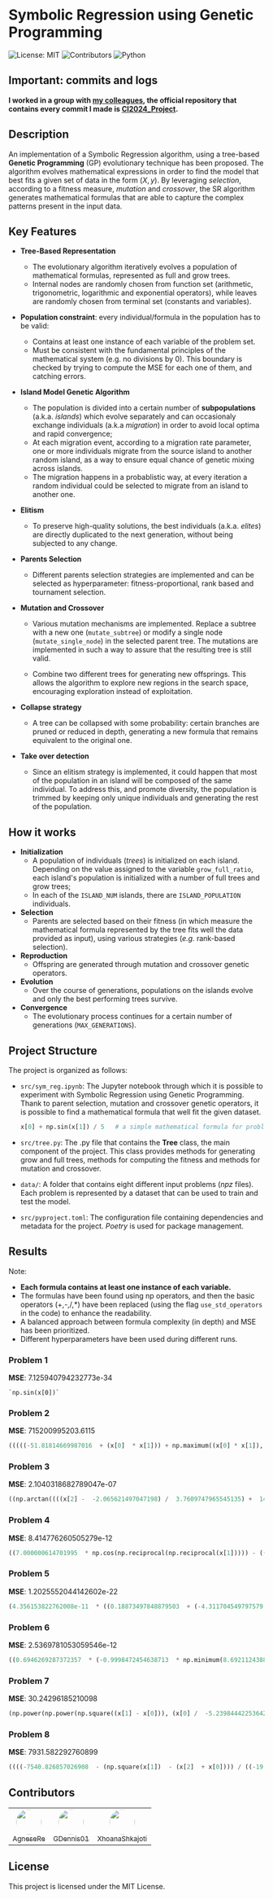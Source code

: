 <!-- omit in toc -->
# Symbolic Regression using Genetic Programming
![License: MIT](https://img.shields.io/badge/license-MIT-green)
![Contributors](https://img.shields.io/badge/Contributors-4-brightgreen)
![Python](https://img.shields.io/badge/python-3.10-blue)

## Important: commits and logs
**I worked in a group with [my colleagues](#contributors), the official repository that contains every commit I made is [CI2024_Project](https://github.com/FerraiuoloP/CI2024_Project).**

## Description
An implementation of a Symbolic Regression algorithm, using a tree-based **Genetic Programming** (GP) evolutionary technique has been proposed. The algorithm evolves mathematical expressions in order to find the model that best fits a given set of data in the form $(X, y)$. By leveraging *selection*, according to a fitness measure, *mutation* and *crossover*, the SR algorithm generates mathematical formulas that are able to capture the complex patterns present in the input data.

## Key Features
- **Tree-Based Representation**
  - The evolutionary algorithm iteratively evolves a population of mathematical formulas, represented as full and grow trees.
  - Internal nodes are randomly chosen from function set (arithmetic, trigonometric, logarithmic and exponential operators), while leaves are randomly chosen from terminal set (constants and variables).
  
- **Population constraint**: every individual/formula in the population has to be valid:
	- Contains at least one instance of each variable of the problem set.
	- Must be consistent with the fundamental principles of the mathematical system (e.g. no divisions by 0). This boundary is checked by trying to compute the MSE for each one of them, and catching errors.

- **Island Model Genetic Algorithm**
  - The population is divided into a certain number of **subpopulations** (a.k.a. *islands*) which evolve separately and can occasionaly exchange individuals (a.k.a *migration*) in order to avoid local optima and rapid convergence;
  - At each migration event, according to a migration rate parameter, one or more individuals migrate from the source island to another random island, as a way to ensure equal chance of genetic mixing across islands.
  - The  migration happens in a probablistic way, at every iteration a random individual could be selected to migrate from an island to another one. 

- **Elitism**
  - To preserve high-quality solutions, the best individuals (a.k.a. *elites*) are directly duplicated to the next generation, without being subjected to any change. 

- **Parents Selection**
  - Different parents selection strategies are implemented and can be selected as hyperparameter: fitness-proportional, rank based and tournament selection.
  
- **Mutation and Crossover**

  - Various mutation mechanisms are implemented. Replace a subtree with a new one (`mutate_subtree`) or modify a single node (`mutate_single_node`) in the selected parent tree. The mutations are implemented in such a way to assure that the resulting tree is still valid.
  
  - Combine two different trees for generating new offsprings. This allows the algorithm to explore new regions in the search space, encouraging exploration instead of exploitation.

- **Collapse strategy**
	- A tree can be collapsed with some probability: certain branches are pruned or reduced in depth, generating a new formula that remains equivalent to the original one.

- **Take over detection**
	- Since an elitism strategy is implemented, it could happen that most of the population in an island will be composed of the same individual. To address this, and promote diversity, the population is trimmed by keeping only unique individuals and generating the rest of the population.

## How it works
- **Initialization**
  - A population of individuals (*trees*) is initialized on each island. Depending on the value assigned to the variable `grow_full_ratio`, each island's population is initialized with a number of full trees and grow trees;
  - In each of the `ISLAND_NUM` islands, there are `ISLAND_POPULATION` individuals.
- **Selection**
  - Parents are selected based on their fitness (in which measure the mathematical formula represented by the tree fits well the data provided as input), using various strategies (*e.g.* rank-based selection).
- **Reproduction**
  - Offspring are generated through mutation and crossover genetic operators.
- **Evolution**
  - Over the course of generations, populations on the islands evolve and only the best performing trees survive.
- **Convergence**
  - The evolutionary process continues for a certain number of generations (`MAX_GENERATIONS`).

## Project Structure
The project is organized as follows:

- `src/sym_reg.ipynb`: The Jupyter notebook through which it is possible to experiment with Symbolic Regression using Genetic Programming. Thank to parent selection, mutation and crossover genetic operators, it is possible to find a mathematical formula that well fit the given dataset.
  
  ```python
  x[0] + np.sin(x[1]) / 5   # a simple mathematical formula for problem 0
  ```
  
- `src/tree.py`: The .py file that contains the **Tree** class, the main component of the project. This class provides methods for generating grow and full trees, methods for computing the fitness and methods for mutation and crossover.

- `data/`:  A folder that contains eight different input problems (*npz* files). Each problem is represented by a dataset that can be used to train and test the model.

- `src/pyproject.toml`: The configuration file containing dependencies and metadata for the project. *Poetry* is used for package management.

## Results

Note: 
- **Each formula contains at least one instance of each variable.**
- The formulas have been found using np operators, and then the basic operators (+,-,/,*) have been replaced
	(using the flag `use_std_operators` in the code) to enhance the readability.
- A balanced approach between formula complexity (in depth) and MSE has been prioritized.
- Different hyperparameters have been used during different runs.

### Problem 1

**MSE**: 7.125940794232773e-34

	`np.sin(x[0])`

### Problem 2

**MSE**: 715200995203.6115

```python
(((((-51.81814669987016  + (x[0]  * x[1])) + np.maximum((x[0] * x[1]), -4.884217383927211)) + ((4.893313914157078  * x[0]) * np.reciprocal((1.5827088050437421  / x[2])))) * (((x[1]  *  4.953136254469275) - (-4.884217383927211  * x[2])) + (9.996265568395703  * np.minimum(x[0], 4.356894927194286)))) * ((((x[1]  *  18.649830776786864) * np.reciprocal((-3.493460646283637  / x[2]))) + ((x[0]  * (2.510264066743016  * x[2])) -  -248.23328707719287)) * (((-82.50101783674046  + (x[0]  * x[1])) + np.absolute((-9.996265568395703  * x[0]))) /  3.0042241506957357)))
```

### Problem 3

**MSE**: 2.1040318682789047e-07

```python
((np.arctan((((x[2] -  -2.065621497047198) /  3.7609747965545135) +  14.11482758558892))  *  2.6622227984463516) +  -((((np.square(x[0])  *  -2.0) + (3.503326125821749  / np.reciprocal(x[2]))) + (x[1]  * np.square(x[1])))))
```

### Problem 4

**MSE**: 8.414776260505279e-12

```python
((7.000000614701995  * np.cos(np.reciprocal(np.reciprocal(x[1])))) - ((((x[0]  + x[0]) -  3.1292631691925386) /  21.99978866375695) -  3.1371774184176267))
```

### Problem 5

**MSE**: 1.2025552044142602e-22

```python
(4.356153822762008e-11  * ((0.18873497848879503  + (-4.311704549797579  + np.power(np.sqrt(x[0]), x[1]))) / (-4.311704549797579  / (3.8872132896946994  + np.power(np.sqrt(x[0]), x[1])))))
```

### Problem 6

**MSE**: 2.5369781053059546e-12

```python
((0.6946269287372357  * (-0.9998472454638713  * np.minimum(8.692112438892295, x[0]))) + (-7.69887037157223  / (-4.543393686903389  / x[1])))
```

### Problem 7

**MSE**: 30.24296185210098

```python
(np.power(np.power(np.square((x[1] - x[0])), (x[0] /  -5.239844422536422)), (np.minimum(1.896493075050202, x[0]) + np.remainder(x[1], 0.17997037571963403)))  - ((0.5318365347088865  * np.square(x[1])) / (-1.0085421764494056  + np.cos((x[1] - x[0])))))
```

### Problem 8

**MSE**: 7931.582292760899

```python
((((-7540.826857026908  - (np.square(x[1])  - (x[2]  + x[0]))) / ((-19.741842726315273  * np.exp(x[5])) *  -3.9779795080988234)) + (((np.square(x[5])  *  -32.660938490698086) *  -1.6690374979040925) + ((-18.385241718800962  / np.exp(x[4])) - (-4.963012888395526  * np.sinh(x[3]))))) + (((x[5]  - np.power(0.9422005781130904, np.exp(x[5]))) * ((np.square(x[5])  * np.square(x[5])) - (-16.345502872293693  * np.exp(x[5])))) + ((((x[5]  *  17.60134866937029) + (x[5]  *  17.60134866937029)) /  -0.26962500598603156) - ((np.exp(x[4])  *  18.34079626746933) - (122.0987615004006  + (9.539347080016679  * x[3]))))))
```



## Contributors
<table>
  <tr>
    <td align="center" style="border: none;">
      <a href="https://github.com/AgneseRe">
        <img src="https://github.com/AgneseRe.png" width="50px" style="border-radius: 50%; border: none;" alt=""/>
        <br />
        <sub>AgneseRe</sub>
      </a>
    </td>
    <td align="center">
      <a href="https://github.com/GDennis01">
        <img src="https://github.com/GDennis01.png" width="50px" style="border-radius: 50%; border: none;" alt=""/>
        <br />
        <sub>GDennis01</sub>
      </a>
    </td>
    <td align="center">
      <a href="https://github.com/XhoanaShkajoti">
        <img src="https://github.com/XhoanaShkajoti.png" width="50px" style="border-radius: 50%; border: none;" alt=""/>
        <br />
        <sub>XhoanaShkajoti</sub>
      </a>
    </td>
  </tr>
</table>

## License
This project is licensed under the MIT License.
